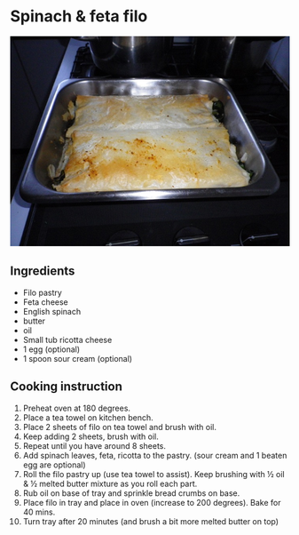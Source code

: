 # Spinach & feta filo

![Spinach Cheese Filo](../.gitbook/assets/cheese-filo.jpg)

## Ingredients

* Filo pastry
* Feta cheese
* English spinach
* butter
* oil
* Small tub ricotta cheese
* 1 egg \(optional\)
* 1 spoon sour cream \(optional\)

## Cooking instruction

1. Preheat oven at 180 degrees.
2. Place a tea towel on kitchen bench.
3. Place 2 sheets of filo on tea towel and brush with oil.
4. Keep adding 2 sheets, brush with oil.
5. Repeat until you have around 8 sheets.
6. Add spinach leaves, feta, ricotta to the pastry. \(sour cream and 1 beaten egg are optional\)
7. Roll the filo pastry up \(use tea towel to assist\). Keep brushing with ½ oil & ½ melted butter mixture as you roll each part.
8. Rub oil on base of tray and sprinkle bread crumbs on base.
9. Place filo in tray and place in oven \(increase to 200 degrees\). Bake for 40 mins.
10. Turn tray after 20 minutes \(and brush a bit more melted butter on top\)

